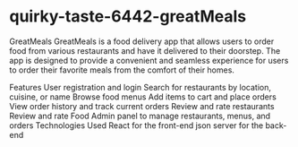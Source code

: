 # quirky-taste-6442-greatMeals
GreatMeals
GreatMeals is a food delivery app that allows users to order food from various restaurants and have it delivered to their doorstep. The app is designed to provide a convenient and seamless experience for users to order their favorite meals from the comfort of their homes.

Features
User registration and login
Search for restaurants by location, cuisine, or name
Browse food menus
Add items to cart and place orders
View order history and track current orders
Review and rate restaurants
Review and rate Food
Admin panel to manage restaurants, menus, and orders
Technologies Used
React  for the front-end
json server for the back-end

